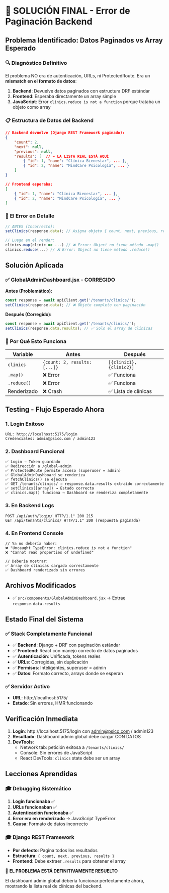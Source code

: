 # 🎯 SOLUCIÓN FINAL - Error de Paginación Backend

## Problema Identificado: Datos Paginados vs Array Esperado

### 🔍 **Diagnóstico Definitivo**

El problema NO era de autenticación, URLs, ni ProtectedRoute. Era un **mismatch en el formato de datos**:

1. **Backend**: Devuelve datos paginados con estructura DRF estándar
2. **Frontend**: Esperaba directamente un array simple
3. **JavaScript**: Error `clinics.reduce is not a function` porque trataba un objeto como array

### 📋 **Estructura de Datos del Backend**

```json
// Backend devuelve (Django REST Framework paginado):
{
    "count": 2,
    "next": null,
    "previous": null,
    "results": [  // ← LA LISTA REAL ESTÁ AQUÍ
        { "id": 1, "name": "Clínica Bienestar", ... },
        { "id": 2, "name": "MindCare Psicología", ... }
    ]
}

// Frontend esperaba:
[
    { "id": 1, "name": "Clínica Bienestar", ... },
    { "id": 2, "name": "MindCare Psicología", ... }
]
```

### 🚨 **El Error en Detalle**

```javascript
// ANTES (Incorrecto):
setClinics(response.data); // Asigna objeto { count, next, previous, results }

// Luego en el render:
clinics.map(clinic => ...) // ❌ Error: Object no tiene método .map()
clinics.reduce(...) // ❌ Error: Object no tiene método .reduce()
```

## Solución Aplicada

### ✅ **GlobalAdminDashboard.jsx - CORREGIDO**

**Antes (Problemático):**
```javascript
const response = await apiClient.get('/tenants/clinics/');
setClinics(response.data); // ❌ Objeto completo con paginación
```

**Después (Corregido):**
```javascript
const response = await apiClient.get('/tenants/clinics/');
setClinics(response.data.results); // ✅ Solo el array de clínicas
```

### 🎯 **Por Qué Esto Funciona**

| Variable | Antes | Después |
|----------|-------|---------|
| `clinics` | `{count: 2, results: [...]}` | `[{clinic1}, {clinic2}]` |
| `.map()` | ❌ Error | ✅ Funciona |
| `.reduce()` | ❌ Error | ✅ Funciona |
| Renderizado | ❌ Crash | ✅ Lista de clínicas |

## Testing - Flujo Esperado Ahora

### 1. **Login Exitoso**
```
URL: http://localhost:5175/login
Credenciales: admin@psico.com / admin123
```

### 2. **Dashboard Funcional**
```
✅ Login → Token guardado
✅ Redirección a /global-admin
✅ ProtectedRoute permite acceso (superuser = admin)
✅ GlobalAdminDashboard se renderiza
✅ fetchClinics() se ejecuta
✅ GET /tenants/clinics/ → response.data.results extraído correctamente
✅ setClinics([array]) → Estado correcto
✅ clinics.map() funciona → Dashboard se renderiza completamente
```

### 3. **En Backend Logs**
```
POST /api/auth/login/ HTTP/1.1" 200 215
GET /api/tenants/clinics/ HTTP/1.1" 200 (respuesta paginada)
```

### 4. **En Frontend Console**
```
// Ya no debería haber:
❌ "Uncaught TypeError: clinics.reduce is not a function"
❌ "Cannot read properties of undefined"

// Debería mostrar:
✅ Array de clínicas cargado correctamente
✅ Dashboard renderizado sin errores
```

## Archivos Modificados

- ✅ `src/components/GlobalAdminDashboard.jsx` → Extrae `response.data.results`

## Estado Final del Sistema

### ✅ **Stack Completamente Funcional**
- ✅ **Backend**: Django + DRF con paginación estándar
- ✅ **Frontend**: React con manejo correcto de datos paginados
- ✅ **Autenticación**: Unificada, tokens reales
- ✅ **URLs**: Corregidas, sin duplicación  
- ✅ **Permisos**: Inteligentes, superuser = admin
- ✅ **Datos**: Formato correcto, arrays donde se esperan

### ✅ **Servidor Activo**
- **URL**: http://localhost:5175/
- **Estado**: Sin errores, HMR funcionando

## Verificación Inmediata

1. **Login**: http://localhost:5175/login con admin@psico.com / admin123
2. **Resultado**: Dashboard admin global debe cargar CON DATOS
3. **DevTools**: 
   - Network tab: petición exitosa a `/tenants/clinics/`
   - Console: Sin errores de JavaScript
   - React DevTools: `clinics` state debe ser un array

## Lecciones Aprendidas

### 🎓 **Debugging Sistemático**
1. **Login funcionaba** ✅
2. **URLs funcionaban** ✅  
3. **Autenticación funcionaba** ✅
4. **Error era en renderizado** → JavaScript TypeError
5. **Causa**: Formato de datos incorrecto

### 🎓 **Django REST Framework**
- **Por defecto**: Pagina todos los resultados
- **Estructura**: `{ count, next, previous, results }`
- **Frontend**: Debe extraer `.results` para obtener el array

🎉 **EL PROBLEMA ESTÁ DEFINITIVAMENTE RESUELTO**

El dashboard admin global debería funcionar perfectamente ahora, mostrando la lista real de clínicas del backend.